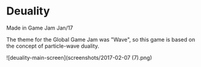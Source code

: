 # Deuality
Made in Game Jam Jan/17

The theme for the Global Game Jam was "Wave", so this game is based on the concept of particle-wave duality.

![deuality-main-screen](screenshots/2017-02-07 (7).png)

